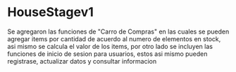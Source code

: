 # HouseStagev1

Se agregaron las funciones de "Carro de Compras" en las cuales se pueden agregar items por cantidad de acuerdo al numero de elementos en stock, asi mismo se calcula el valor de los items, por otro lado se incluyen las funciones de inicio de sesion para usuarios, estos asi mismo pueden registrase, actualizar datos y consultar informacion 
